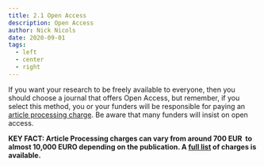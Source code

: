```yaml
---
title: 2.1 Open Access
description: Open Access
author: Nick Nicols
date: 2020-09-01
tags:
  - left
  - center
  - right
---
```

If you want your research to be freely available to everyone, then you should choose a journal that offers Open Access, but remember, if you select this method, you or your funders will be responsible for paying an [article processing charge](https://www.springernature.com/gp/open-research/journals-books/journal-pricing-faqs). Be aware that many funders will insist on open access.

**KEY FACT: Article Processing charges can vary from around 700 EUR  to almost 10,000 EURO depending on the publication. A [full list](https://support.springernature.com/en/support/solutions/articles/6000227571-find-the-apc-for-a-specific-journal) of charges is available.**